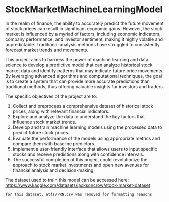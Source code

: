 # StockMarketMachineLearningModel

In the realm of finance, the ability to accurately predict the future movement of stock prices can result in significant economic gains. However, the stock market is influenced by a myriad of factors, including economic indicators, company performance, and investor sentiment, making it highly volatile and unpredictable. Traditional analysis methods have struggled to consistently forecast market trends and movements.

This project aims to harness the power of machine learning and data science to develop a predictive model that can analyze historical stock market data and identify patterns that may indicate future price movements. By leveraging advanced algorithms and computational techniques, the goal is to create a system that can provide more accurate predictions than traditional methods, thus offering valuable insights for investors and traders.

The specific objectives of the project are to:

1. Collect and preprocess a comprehensive dataset of historical stock prices, along with relevant financial indicators.
2. Explore and analyze the data to understand the key factors that influence stock market trends.
3. Develop and train machine learning models using the processed data to predict future stock prices.
4. Evaluate the performance of the models using appropriate metrics and compare them with baseline predictors.
5. Implement a user-friendly interface that allows users to input specific stocks and receive predictions along with confidence intervals.
6. The successful completion of this project could revolutionize the approach to stock market investments and open new avenues for financial analysis and decision-making.

The dataset used to train this model can be accessed here:
https://www.kaggle.com/datasets/jacksoncrow/stock-market-dataset
    
    for this dataset, etfs/PRN.csv was removed for formatting reasons
